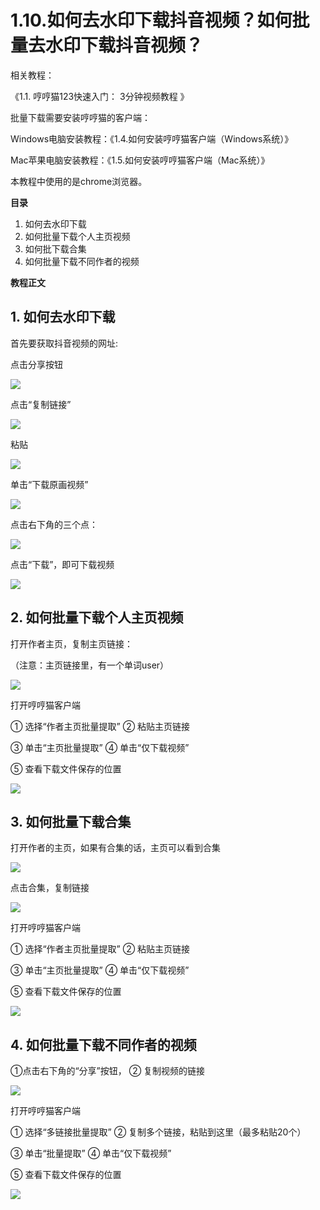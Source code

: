 # 1.10.如何去水印下载抖音视频？如何批量去水印下载抖音视频？

相关教程：

《1.1. 哼哼猫123快速入门： 3分钟视频教程 》

批量下载需要安装哼哼猫的客户端： 

Windows电脑安装教程：《1.4.如何安装哼哼猫客户端（Windows系统）》

Mac苹果电脑安装教程：《1.5.如何安装哼哼猫客户端（Mac系统）》


本教程中使用的是chrome浏览器。

**目录**

1. 如何去水印下载
2. 如何批量下载个人主页视频
3. 如何批下载合集
4. 如何批量下载不同作者的视频


**教程正文**

## 1. 如何去水印下载

首先要获取抖音视频的网址:

点击分享按钮

![](https://mdnice007.oss-cn-beijing.aliyuncs.com/image_20210802183202.png)

点击“复制链接”


![](https://mdnice007.oss-cn-beijing.aliyuncs.com/image_20210802183226.png)

粘贴

![](https://mdnice007.oss-cn-beijing.aliyuncs.com/image_20210802183259.png)


单击“下载原画视频”

![](https://mdnice007.oss-cn-beijing.aliyuncs.com/image_20210802221921.png)

点击右下角的三个点：

![](https://mdnice007.oss-cn-beijing.aliyuncs.com/obsidian/202212150652300.png)

点击“下载”，即可下载视频

![](https://mdnice007.oss-cn-beijing.aliyuncs.com/obsidian/202212150653434.png)


## 2. 如何批量下载个人主页视频



打开作者主页，复制主页链接：

（注意：主页链接里，有一个单词user）

![](https://mdnice007.oss-cn-beijing.aliyuncs.com/obsidian/202212150700320.png)


打开哼哼猫客户端 

① 选择“作者主页批量提取”        ② 粘贴主页链接

③ 单击“主页批量提取”            ④ 单击“仅下载视频”

⑤ 查看下载文件保存的位置

![](https://mdnice007.oss-cn-beijing.aliyuncs.com/obsidian/202212151043250.png)

## 3. 如何批量下载合集

打开作者的主页，如果有合集的话，主页可以看到合集

![](https://mdnice007.oss-cn-beijing.aliyuncs.com/obsidian/202212150719636.png)

点击合集，复制链接

![](https://mdnice007.oss-cn-beijing.aliyuncs.com/obsidian/202212151039999.png)


打开哼哼猫客户端 

① 选择“作者主页批量提取”        ② 粘贴主页链接

③ 单击“主页批量提取”            ④ 单击“仅下载视频”

⑤ 查看下载文件保存的位置

![](https://mdnice007.oss-cn-beijing.aliyuncs.com/obsidian/202212151043250.png)



## 4. 如何批量下载不同作者的视频

①点击右下角的“分享”按钮，   ② 复制视频的链接

![](https://mdnice007.oss-cn-beijing.aliyuncs.com/obsidian/202212151054526.png)


打开哼哼猫客户端 

① 选择“多链接批量提取”        ② 复制多个链接，粘贴到这里（最多粘贴20个）

③ 单击“批量提取”            ④ 单击“仅下载视频”

⑤ 查看下载文件保存的位置


![](https://mdnice007.oss-cn-beijing.aliyuncs.com/obsidian/202212151102273.png)

